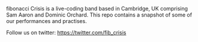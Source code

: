 fibonacci Crisis is a live-coding band based in Cambridge, UK comprising Sam Aaron and Dominic Orchard. This repo contains a snapshot of some of our performances and practises.


Follow us on twitter: https://twitter.com/fib_crisis

